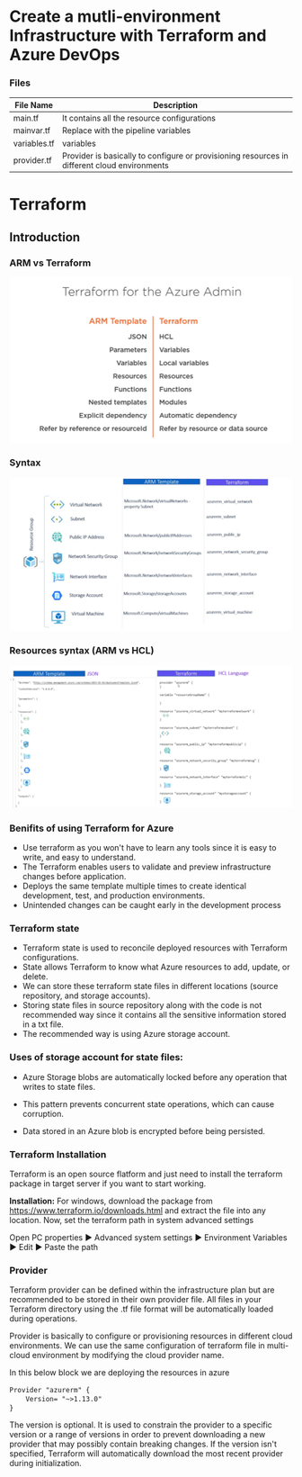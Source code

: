 # Create a mutli-environment Infrastructure with Terraform and Azure DevOps

### Files

|File Name | Description |
|--------- | ------------|
| main.tf | It contains all the resource configurations |
| mainvar.tf | Replace with the pipeline variables |
| variables.tf | variables |
| provider.tf | Provider is basically to configure or provisioning resources in different cloud environments |


# Terraform 

## Introduction

### ARM vs Terraform
![](Images/armVSterraform.png)

### Syntax
![](Images/JSONvsHCL.png)

### Resources syntax (ARM vs HCL)
![](Images/resources_syntax.png)

### Benifits of using Terraform for Azure
* Use terraform as you won't have to learn any tools since it is easy to write, and easy to understand. 
* The Terraform enables users to validate and preview infrastructure changes before application. 
* Deploys the same template multiple times to create identical development, test, and production environments.
* Unintended changes can be caught early in the development process

### Terraform state
* Terraform state is used to reconcile deployed resources with Terraform configurations. 
* State allows Terraform to know what Azure resources to add, update, or delete. 
* We can store these terraform state files in different locations (source repository, and storage accounts). 
* Storing state files in source repository along with the code is not recommended way since it contains all the sensitive information stored in a txt file. 
* The recommended way is using Azure storage account. 

### Uses of storage account for state files:
* Azure Storage blobs are automatically locked before any operation that writes to state files. 
* This pattern prevents concurrent state operations, which can cause corruption. 

* Data stored in an Azure blob is encrypted before being persisted. 
### Terraform Installation
Terraform is an open source flatform and just need to install the terraform package in target server if you want to start working.

**Installation:**
For windows, download the package from https://www.terraform.io/downloads.html and extract the file into any location. Now, set the terraform path in system advanced settings 

Open PC properties :arrow_forward: Advanced system settings :arrow_forward: Environment Variables :arrow_forward: Edit :arrow_forward: Paste the path

### Provider
Terraform provider can be defined within the infrastructure plan but are recommended to be stored in their own provider file. All files in your Terraform directory using the .tf file format will be automatically loaded during operations.


Provider is basically to configure or provisioning resources in different cloud environments. We can use the same configuration of terraform file in  multi-cloud environment by modifying the cloud provider name.

In this below block we are deploying the resources in azure

```
Provider "azurerm" {
	Version= "~>1.13.0"
}
```

The version is optional. It is used to constrain the provider to a specific version or a range of versions in order to prevent downloading a new provider that may possibly contain breaking changes. If the version isn't specified, Terraform will automatically download the most recent provider during initialization.

